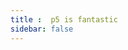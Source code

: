```yaml
---
title :  p5 is fantastic
sidebar: false
---
```

<ClientOnly>
<p5 type="pointLight"></p5>
</ClientOnly>